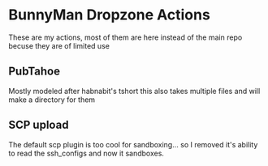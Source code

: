# BunnyMan Dropzone Actions

These are my actions, most of them are here instead of the main repo becuse they are of limited use

## PubTahoe
Mostly modeled after habnabit's tshort this also takes multiple files and will make a directory for them

## SCP upload
The default scp plugin is too cool for sandboxing... so I removed it's ability to read the ssh_configs and now it sandboxes.
